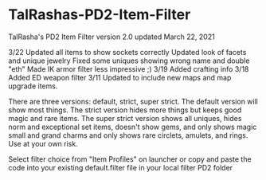 # TalRashas-PD2-Item-Filter <br>
TalRasha's PD2 Item Filter version 2.0 updated March 22, 2021 <br>

3/22
Updated all items to show sockets correctly
Updated look of facets and unique jewelry
Fixed some uniques showing wrong name and double "eth"
Made IK armor filter less impressive ;)
3/19
Added crafting info
3/18
Added ED weapon filter
3/11
Updated to include new maps and map upgrade items.

There are three versions: default, strict, super strict. The default version will show most things. The strict version hides more things but keeps good magic and rare items. The super strict version shows all uniques, hides norm and exceptional set items, doesn't show gems, and only shows magic small and grand charms and only shows rare circlets, amulets, and rings. Use at your own risk.

Select filter choice from "Item Profiles" on launcher or copy and paste the code into your existing default.filter file in your local filter PD2 folder 
